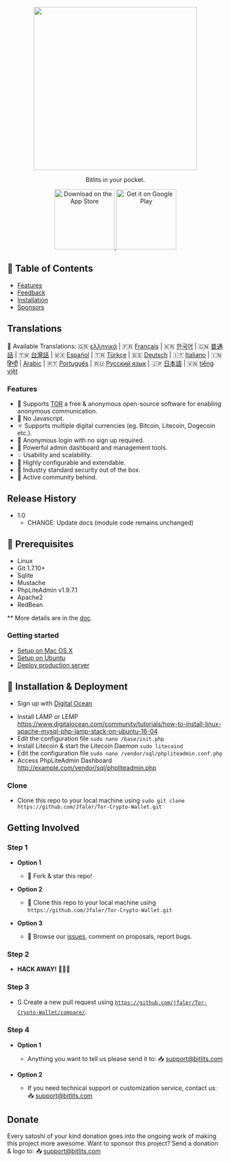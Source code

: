 <p align="center">
<img src="https://i.imgur.com/Z2V6VKq.png" width="380" align="center">
  </p>
<p align="center">
  <a href="https://bitlits.com">
  </a>
</p>

<p align="center">
  Bitlits in your pocket.
</p>

<p align="center">
  <a href="https://itunes.apple.com/us/app/">
    <img alt="Download on the App Store" title="App Store" src="http://i.imgur.com/0n2zqHD.png" width="140">
  </a>

  <a href="https://play.google.com/store/apps/details?id=io.gonative.android.xrwyjq">
    <img alt="Get it on Google Play" title="Google Play" src="http://i.imgur.com/mtGRPuM.png" width="140">
  </a>
</p>

## 📝 Table of Contents

- [Features](#features)
- [Feedback](#getting-involved)
- [Installation](#installation)
- [Sponsors](#donate)

## Translations
:memo: Available Translations: 🇬🇷 [ελληνικά](https://github.com/Jfaler/Tor-Crypto-Wallet/blob/master/doc/) | 🇫🇷 [Français](https://github.com/Jfaler/Tor-Crypto-Wallet/blob/master/doc/) | 🇰🇷 [한국어](https://github.com/Jfaler/Tor-Crypto-Wallet/blob/master/doc/KO_README.md) | 🇨🇳 [普通話](https://github.com/Jfaler/Tor-Crypto-Wallet/blob/master/doc/) | 🇹🇼 [台灣話](https://github.com/Jfaler/Tor-Crypto-Wallet/blob/master/doc/) | 🇲🇽 [Español](https://github.com/Jfaler/Tor-Crypto-Wallet/blob/master/doc/) | 🇹🇷 [Türkçe](https://github.com/Jfaler/Tor-Crypto-Wallet/blob/master/doc/) | 🇩🇪 [Deutsch](https://github.com/Jfaler/Tor-Crypto-Wallet/blob/master/doc/) | 🇮🇹 [Italiano](https://github.com/Jfaler/Tor-Crypto-Wallet/blob/master/doc/) | 🇮🇳 [हिन्दी](https://github.com/Jfaler/Tor-Crypto-Wallet/blob/master/doc/) | [Arabic](https://github.com/Jfaler/Tor-Crypto-Wallet/blob/master/doc/) | 🇵🇹 [Português](https://github.com/Jfaler/Tor-Crypto-Wallet/blob/master/doc/) | 🇷🇺 [Русский язык](https://github.com/Jfaler/Tor-Crypto-Wallet/blob/master/doc/) | 🇯🇵 [日本語](https://github.com/Jfaler/Tor-Crypto-Wallet/blob/master/doc/) | 🇻🇳 [tiếng việt](https://github.com/Jfaler/Tor-Crypto-Wallet/blob/master/doc/)

### Features

* 🧠 Supports [TOR](https://www.torproject.org/) a free & anonymous open-source software for enabling anonymous communication.
* 🚫 No Javascript.
* ⚛️ Supports multiple digital currencies (eg. Bitcoin, Litecoin, Dogecoin etc.).
* 🙊 Anonymous login with no sign up required.
* 📖 Powerful admin dashboard and management tools.
* 💡 Usability and scalability.
* 🔧 Highly configurable and extendable.
* 🔐 Industry standard security out of the box.
* 💬 Active community behind.

## Release History

* 1.0
    * CHANGE: Update docs (module code remains unchanged)

## 🔧 Prerequisites 

* Linux
* Git 1.7.10+
* Sqlite
* Mustache
* PhpLiteAdmin v1.9.7.1
* Apache2
* RedBean

** More details are in the [doc](doc).

### Getting started

* [Setup on Mac OS X](doc/setup-local-osx.md)
* [Setup on Ubuntu](doc/setup-local-ubuntu.md)
* [Deploy production server](doc/deploy-production-server.md)

## 🚀 Installation & Deployment

* <p>Sign up with <a target="_blank" href="https://m.do.co/c/397fb2277475">Digital Ocean</a><img width="1" height="1" border="0" alt="" style="border:none !important; margin:0px !important;" /></p>
* Install LAMP or LEMP https://www.digitalocean.com/community/tutorials/how-to-install-linux-apache-mysql-php-lamp-stack-on-ubuntu-16-04
* Edit the configuration file `sudo nano /base/init.php`
* Install Litecoin & start the Litecoin Daemon `sudo litecoind`
* Edit the configuration file `sudo nano /vendor/sql/phpliteadmin.conf.php`
* Access PhpLiteAdmin Dashboard http://example.com/vendor/sql/phpliteadmin.php

### Clone

- Clone this repo to your local machine using `sudo git clone https://github.com/Jfaler/Tor-Crypto-Wallet.git`

## Getting Involved

### Step 1

- **Option 1**
    - 🍴 Fork & star this repo!

- **Option 2**
    - 👯 Clone this repo to your local machine using `https://github.com/Jfaler/Tor-Crypto-Wallet.git`

- **Option 3**
    - 🔔 Browse our [issues](https://github.com/Jfaler/Tor-Crypto-Wallet/issues), comment on proposals, report bugs.

### Step 2

- **HACK AWAY!** 🔨🔨🔨

### Step 3

- 🔃 Create a new pull request using <a href="https://github.com/jfaler/Tor-Crypto-Wallet/compare/" target="_blank">`https://github.com/jfaler/Tor-Crypto-Wallet/compare/`</a>.

### Step 4

- **Option 1**
    - Anything you want to tell us please send it to: 📥 [support@bitlits.com](mailto:support@bitlits.com)
    
- **Option 2**
    - If you need technical support or customization service, contact us: 📥 [support@bitlits.com](mailto:support@bitlits.com)
    
## Donate
Every satoshi of your kind donation goes into the ongoing work of making this project more awesome. Want to sponsor this project? Send a donation & logo to: 📥 [support@bitlits.com](mailto:support@bitlits.com)
